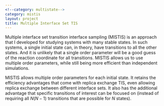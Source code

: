 ```yaml
---
<!--category: multistate-->
category: mistis
layout: project
title: Multiple Interface Set TIS
---
```


Multiple interface set transition interface sampling (MISTIS) is an approach
that I developed for studying systems with many stable states. In such
systems, a single initial state can, in theory, have transitions to all the
other states. And it is unlikely that a single order parameter will be a
good guess of the reaction coordinate for all transitions. MISTIS allows us
to use multiple order parameters, while still being more efficient than
independent simulations.

<!-- more -->

MISTIS allows multiple order parameters for each initial state. It retains
the efficiency advantages that come with replica exchange TIS, even allowing
replica exchange between different interface sets. It also has the
additional advantage that specific transitions of interest can be focused on
(instead of requiring all $N(N-1)$ transitions that are possible for $N$
states).


